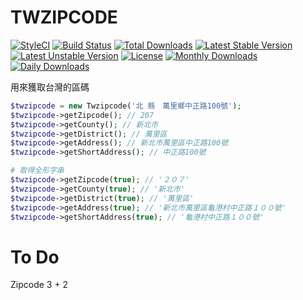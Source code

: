 # TWZIPCODE

[![StyleCI](https://styleci.io/repos/60471045/shield?style=flat)](https://styleci.io/repos/60471045)
[![Build Status](https://travis-ci.org/recca0120/twzipcode.svg)](https://travis-ci.org/recca0120/twzipcode)
[![Total Downloads](https://poser.pugx.org/recca0120/twzipcode/d/total.svg)](https://packagist.org/packages/recca0120/twzipcode)
[![Latest Stable Version](https://poser.pugx.org/recca0120/twzipcode/v/stable.svg)](https://packagist.org/packages/recca0120/twzipcode)
[![Latest Unstable Version](https://poser.pugx.org/recca0120/twzipcode/v/unstable.svg)](https://packagist.org/packages/recca0120/twzipcode)
[![License](https://poser.pugx.org/recca0120/twzipcode/license.svg)](https://packagist.org/packages/recca0120/twzipcode)
[![Monthly Downloads](https://poser.pugx.org/recca0120/twzipcode/d/monthly)](https://packagist.org/packages/recca0120/twzipcode)
[![Daily Downloads](https://poser.pugx.org/recca0120/twzipcode/d/daily)](https://packagist.org/packages/recca0120/twzipcode)

用來獲取台灣的區碼

```php
$twzipcode = new Twzipcode('北 縣　萬里鄉中正路100號');
$twzipcode->getZipcode(); // 207
$twzipcode->getCounty(); // 新北市
$twzipcode->getDistrict(); // 萬里區
$twzipcode->getAddress(); // 新北市萬里區中正路100號
$twzipcode->getShortAddress(); // 中正路100號

# 取得全形字串
$twzipcode->getZipcode(true); // '２０７'
$twzipcode->getCounty(true); // '新北市'
$twzipcode->getDistrict(true); // '萬里區'
$twzipcode->getAddress(true); // '新北市萬里區龜港村中正路１００號'
$twzipcode->getShortAddress(true); // '龜港村中正路１００號'
```


# To Do

Zipcode 3 + 2
